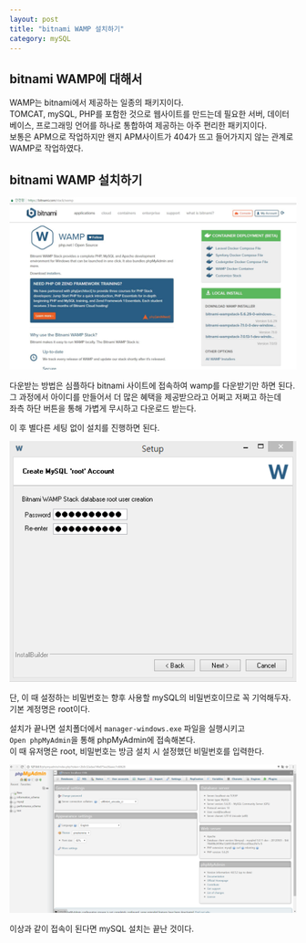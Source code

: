 ```yaml
---
layout: post
title: "bitnami WAMP 설치하기" 
category: mySQL
---
```


## bitnami WAMP에 대해서

WAMP는 bitnami에서 제공하는 일종의 패키지이다.  
TOMCAT, mySQL, PHP를 포함한 것으로 웹사이트를 만드는데 필요한 서버, 데이터베이스, 프로그래밍 언어를 하나로 통합하여 제공하는 아주 편리한 패키지이다.  
보통은 APM으로 작업하지만 왠지 APM사이트가 404가 뜨고 들어가지지 않는 관계로 WAMP로 작업하였다.  

## bitnami WAMP 설치하기

![친절한 스크린샷](/images/wamp_download.JPG)  
  
다운받는 방법은 심플하다 bitnami 사이트에 접속하여 wamp를 다운받기만 하면 된다.  
그 과정에서 아이디를 만들어서 더 많은 혜택을 제공받으라고 어쩌고 저쩌고 하는데  
좌측 하단 버튼을 통해 가볍게 무시하고 다운로드 받는다.  
  
이 후 별다른 세팅 없이 설치를 진행하면 된다.  
  
![친절한 스크린샷](/images/wamp_install_01.png)  
  
단, 이 때 설정하는 비밀번호는 향후 사용할 mySQL의 비밀번호이므로 꼭 기억해두자.  
기본 계정명은 root이다.  
  

설치가 끝나면 설치폴더에서 `manager-windows.exe` 파일을 실행시키고  
`Open phpMyAdmin`을 통해 phpMyAdmin에 접속해본다.  
이 때 유저명은 root, 비밀번호는 방금 설치 시 설정했던 비밀번호를 입력한다.  
  
  ![친절한 스크린샷](/images/wamp_install_02.png)  
  
이상과 같이 접속이 된다면 mySQL 설치는 끝난 것이다.
